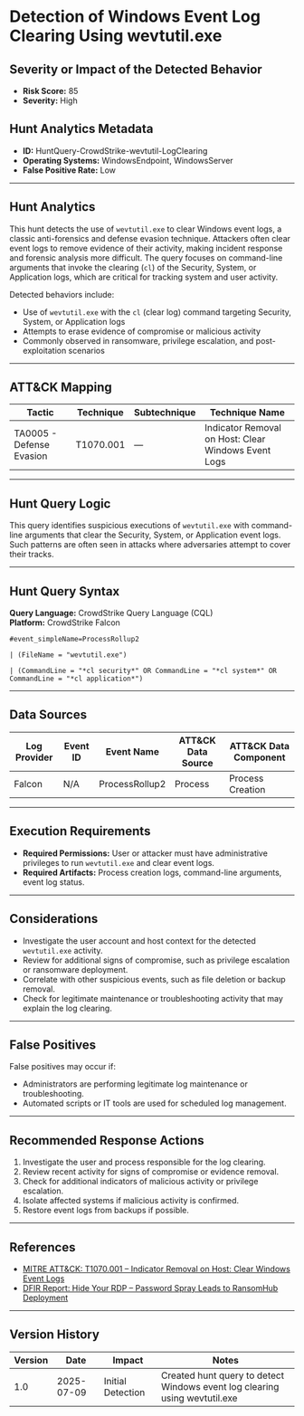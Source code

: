 # Detection of Windows Event Log Clearing Using wevtutil.exe

## Severity or Impact of the Detected Behavior

- **Risk Score:** 85  
- **Severity:** High

## Hunt Analytics Metadata

- **ID:** HuntQuery-CrowdStrike-wevtutil-LogClearing
- **Operating Systems:** WindowsEndpoint, WindowsServer
- **False Positive Rate:** Low

---

## Hunt Analytics

This hunt detects the use of `wevtutil.exe` to clear Windows event logs, a classic anti-forensics and defense evasion technique. Attackers often clear event logs to remove evidence of their activity, making incident response and forensic analysis more difficult. The query focuses on command-line arguments that invoke the clearing (`cl`) of the Security, System, or Application logs, which are critical for tracking system and user activity.

Detected behaviors include:

- Use of `wevtutil.exe` with the `cl` (clear log) command targeting Security, System, or Application logs
- Attempts to erase evidence of compromise or malicious activity
- Commonly observed in ransomware, privilege escalation, and post-exploitation scenarios

---

## ATT&CK Mapping

| Tactic                        | Technique   | Subtechnique | Technique Name                                 |
|-------------------------------|-------------|--------------|-----------------------------------------------|
| TA0005 - Defense Evasion      | T1070.001   | —            | Indicator Removal on Host: Clear Windows Event Logs |

---

## Hunt Query Logic

This query identifies suspicious executions of `wevtutil.exe` with command-line arguments that clear the Security, System, or Application event logs. Such patterns are often seen in attacks where adversaries attempt to cover their tracks.

---

## Hunt Query Syntax

**Query Language:** CrowdStrike Query Language (CQL)  
**Platform:** CrowdStrike Falcon

```fql
#event_simpleName=ProcessRollup2    

| (FileName = "wevtutil.exe")    

| (CommandLine = "*cl security*" OR CommandLine = "*cl system*" OR CommandLine = "*cl application*") 
```

---

## Data Sources

| Log Provider | Event ID | Event Name       | ATT&CK Data Source  | ATT&CK Data Component  |
|--------------|----------|------------------|---------------------|------------------------|
| Falcon       | N/A      | ProcessRollup2   | Process             | Process Creation       |

---

## Execution Requirements

- **Required Permissions:** User or attacker must have administrative privileges to run `wevtutil.exe` and clear event logs.
- **Required Artifacts:** Process creation logs, command-line arguments, event log status.

---

## Considerations

- Investigate the user account and host context for the detected `wevtutil.exe` activity.
- Review for additional signs of compromise, such as privilege escalation or ransomware deployment.
- Correlate with other suspicious events, such as file deletion or backup removal.
- Check for legitimate maintenance or troubleshooting activity that may explain the log clearing.

---

## False Positives

False positives may occur if:

- Administrators are performing legitimate log maintenance or troubleshooting.
- Automated scripts or IT tools are used for scheduled log management.

---

## Recommended Response Actions

1. Investigate the user and process responsible for the log clearing.
2. Review recent activity for signs of compromise or evidence removal.
3. Check for additional indicators of malicious activity or privilege escalation.
4. Isolate affected systems if malicious activity is confirmed.
5. Restore event logs from backups if possible.

---

## References

- [MITRE ATT&CK: T1070.001 – Indicator Removal on Host: Clear Windows Event Logs](https://attack.mitre.org/techniques/T1070/001/)
- [DFIR Report: Hide Your RDP – Password Spray Leads to RansomHub Deployment](https://thedfirreport.com/2025/06/30/hide-your-rdp-password-spray-leads-to-ransomhub-deployment/)

---

## Version History

| Version | Date       | Impact            | Notes                                                                                      |
|---------|------------|-------------------|--------------------------------------------------------------------------------------------|
| 1.0     | 2025-07-09 | Initial Detection | Created hunt query to detect Windows event log clearing using wevtutil.exe                 |
